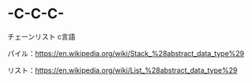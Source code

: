 # -C-C-C-
チェーンリスト c言語

パイル：https://en.wikipedia.org/wiki/Stack_%28abstract_data_type%29

リスト：https://en.wikipedia.org/wiki/List_%28abstract_data_type%29
